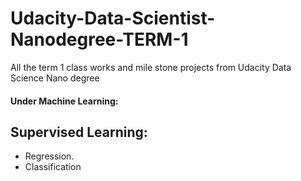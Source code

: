 # Udacity-Data-Scientist-Nanodegree-TERM-1
All the term 1 class works and mile stone projects from Udacity Data Science Nano degree


#### Under Machine Learning:
## Supervised Learning:
* Regression.
* Classification
